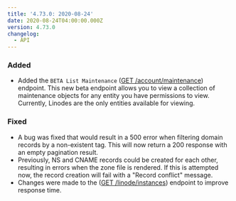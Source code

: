 ```yaml
---
title: '4.73.0: 2020-08-24'
date: 2020-08-24T04:00:00.000Z
version: 4.73.0
changelog:
  - API
---
```


### Added
- Added the `BETA List Maintenance` ([GET /account/maintenance](/api/v4/account-maintenance)) endpoint. This new beta endpoint allows you to view a collection of maintenance objects for any entity you have permissions to view. Currently, Linodes are the only entities available for viewing.

### Fixed
- A bug was fixed that would result in a 500 error when filtering domain records by a non-existent tag. This will now return a 200 response with an empty pagination result. 
- Previously, NS and CNAME records could be created for each other, resulting in errors when the zone file is rendered. If this is attempted now, the record creation will fail with a "Record conflict" message.
- Changes were made to the ([GET /linode/instances](https://developers.linode.com/api/v4/linode-instances)) endpoint to improve response time.

